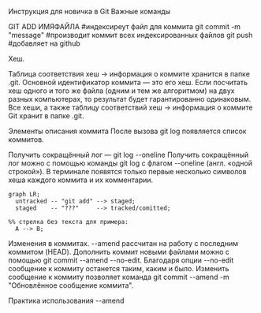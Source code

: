 Инструкция для новичка в Git
Важные команды

GIT ADD ИМЯФАЙЛА #индексиреут файл для коммита
git commit -m "message" #производит коммит всех индексированных файлов
git push #добавляет на github

Хеш.

Таблица соответствия хеш → информация о коммите хранится в папке .git.
Основной идентификатор коммита — это его хеш.
Если посчитать хеш одного и того же файла (одним и тем же алгоритмом) на двух разных компьютерах, то результат будет гарантированно одинаковым.
Все хеши, а также таблицу соответствий хеш → информация о коммите Git хранит в папке .git.

Элементы описания коммита
После вызова git log появляется список коммитов.

Получить сокращённый лог — git log --oneline
Получить сокращённый лог можно с помощью команды git log с флагом --oneline (англ. «одной строкой»). В терминале появятся только первые несколько символов хеша каждого коммита и их комментарии.

```mermaid
graph LR;
  untracked -- "git add" --> staged;
  staged    -- "???"     --> tracked/comitted;

%% стрелка без текста для примера:
  A --> B;
```
Изменения в коммитах.
--amend рассчитан на работу с последним коммитом (HEAD).
Дополнить коммит новыми файлами можно с помощью git commit --amend --no-edit. Благодаря опции --no-edit сообщение к коммиту останется таким, каким и было.
Изменить сообщение к коммиту позволяет команда git commit --amend -m "Обновлённое сообщение коммита".

Практика использования --amend

